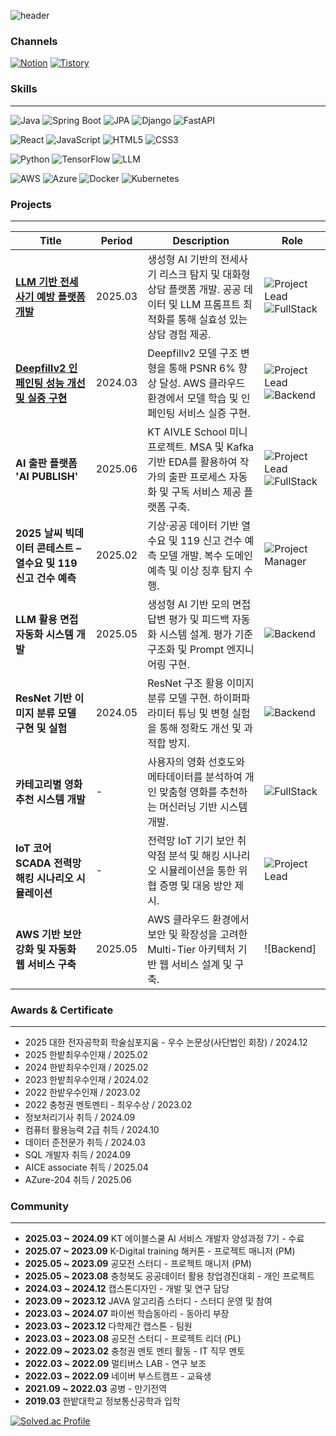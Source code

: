 ![header](https://capsule-render.vercel.app/api?type=waving&color=gradient&height=300&section=header&text=안녕하세요%20이정훈입니다%20&fontColor=ffffff&fontSize=40&font=Inter)

### Channels
[![Notion](https://img.shields.io/badge/Notion-000000?style=flat-square&logo=Notion&logoColor=white)](https://www.notion.so/Lee-Jung-Hoon-Resume-1f947577abe680d9b7e6c74158d655b4) [![Tistory](https://img.shields.io/badge/Tistory-000000?style=flat-square&logo=tistory&logoColor=white)](https://merit-ending.tistory.com/)

### Skills 
---
![Java](https://img.shields.io/badge/Java-007396?style=flat-square&logo=OpenJDK&logoColor=white)  ![Spring Boot](https://img.shields.io/badge/Spring%20Boot-6DB33F?style=flat-square&logo=Spring%20Boot&logoColor=white)  ![JPA](https://img.shields.io/badge/JPA-59666C?style=flat-square&logo=Hibernate&logoColor=white)  ![Django](https://img.shields.io/badge/Django-092E20?style=flat-square&logo=Django&logoColor=white) ![FastAPI](https://img.shields.io/badge/FastAPI-009688?style=flat-square&logo=FastAPI&logoColor=white)
 

![React](https://img.shields.io/badge/React-61DAFB?style=flat-square&logo=React&logoColor=white)  ![JavaScript](https://img.shields.io/badge/JavaScript-F7DF1E?style=flat-square&logo=JavaScript&logoColor=white)  ![HTML5](https://img.shields.io/badge/HTML5-E34F26?style=flat-square&logo=HTML5&logoColor=white)  ![CSS3](https://img.shields.io/badge/CSS3-1572B6?style=flat-square&logo=CSS3&logoColor=white)  

![Python](https://img.shields.io/badge/Python-3776AB?style=flat-square&logo=Python&logoColor=white)  ![TensorFlow](https://img.shields.io/badge/TensorFlow-FF6F00?style=flat-square&logo=TensorFlow&logoColor=white)  ![LLM](https://img.shields.io/badge/LLM-4B0082?style=flat-square&logo=OpenAI&logoColor=white)  
 
![AWS](https://img.shields.io/badge/AWS-232F3E?style=flat-square&logo=Amazon%20AWS&logoColor=white)  ![Azure](https://img.shields.io/badge/Azure-0078D4?style=flat-square&logo=Microsoft%20Azure&logoColor=white)  ![Docker](https://img.shields.io/badge/Docker-2496ED?style=flat-square&logo=Docker&logoColor=white)  ![Kubernetes](https://img.shields.io/badge/Kubernetes-326CE5?style=flat-square&logo=Kubernetes&logoColor=white)  




### Projects
---
| Title | Period | Description | Role |
|---|---|---|---|
| **[LLM 기반 전세사기 예방 플랫폼 개발](https://github.com/your-github-link)** | 2025.03 | 생성형 AI 기반의 전세사기 리스크 탐지 및 대화형 상담 플랫폼 개발. 공공 데이터 및 LLM 프롬프트 최적화를 통해 실효성 있는 상담 경험 제공. | ![Project Lead](https://img.shields.io/badge/Project%20Lead-8A2BE2?style=flat-square&logo=leader&logoColor=white) ![FullStack](https://img.shields.io/badge/Full%20Stack-20C997?style=flat-square&logo=code&logoColor=white) |
| **[Deepfillv2 인페인팅 성능 개선 및 실증 구현](https://github.com/your-github-link)** | 2024.03 | Deepfillv2 모델 구조 변형을 통해 PSNR 6% 향상 달성. AWS 클라우드 환경에서 모델 학습 및 인페인팅 서비스 실증 구현. | ![Project Lead](https://img.shields.io/badge/Project%20Lead-8A2BE2?style=flat-square&logo=leader&logoColor=white) ![Backend](https://img.shields.io/badge/Backend-000000?style=flat-square&logo=server&logoColor=white) |
| **AI 출판 플랫폼 'AI PUBLISH'** | 2025.06 | KT AIVLE School 미니프로젝트. MSA 및 Kafka 기반 EDA를 활용하여 작가의 출판 프로세스 자동화 및 구독 서비스 제공 플랫폼 구축.| ![Project Lead](https://img.shields.io/badge/Project%20Lead-8A2BE2?style=flat-square&logo=leader&logoColor=white) ![FullStack](https://img.shields.io/badge/Full%20Stack-20C997?style=flat-square&logo=code&logoColor=white) |
| **2025 날씨 빅데이터 콘테스트 – 열수요 및 119 신고 건수 예측** | 2025.02 | 기상·공공 데이터 기반 열수요 및 119 신고 건수 예측 모델 개발. 복수 도메인 예측 및 이상 징후 탐지 수행. | ![Project Manager](https://img.shields.io/badge/Project%20Manager-FF8C00?style=flat-square&logo=marketo&logoColor=white) |
| **LLM 활용 면접 자동화 시스템 개발** | 2025.05 | 생성형 AI 기반 모의 면접 답변 평가 및 피드백 자동화 시스템 설계. 평가 기준 구조화 및 Prompt 엔지니어링 구현. | ![Backend](https://img.shields.io/badge/Backend-000000?style=flat-square&logo=server&logoColor=white)|
| **ResNet 기반 이미지 분류 모델 구현 및 실험** | 2024.05 | ResNet 구조 활용 이미지 분류 모델 구현. 하이퍼파라미터 튜닝 및 변형 실험을 통해 정확도 개선 및 과적합 방지. | ![Backend](https://img.shields.io/badge/Backend-000000?style=flat-square&logo=server&logoColor=white)|
| **카테고리별 영화 추천 시스템 개발** | - | 사용자의 영화 선호도와 메타데이터를 분석하여 개인 맞춤형 영화를 추천하는 머신러닝 기반 시스템 개발. | ![FullStack](https://img.shields.io/badge/Full%20Stack-20C997?style=flat-square&logo=code&logoColor=white)|
| **IoT 코어 SCADA 전력망 해킹 시나리오 시뮬레이션** | - | 전력망 IoT 기기 보안 취약점 분석 및 해킹 시나리오 시뮬레이션을 통한 위협 증명 및 대응 방안 제시. | ![Project Lead](https://img.shields.io/badge/Project%20Lead-8A2BE2?style=flat-square&logo=leader&logoColor=white)|
| **AWS 기반 보안 강화 및 자동화 웹 서비스 구축** | 2025.05| AWS 클라우드 환경에서 보안 및 확장성을 고려한 Multi-Tier 아키텍처 기반 웹 서비스 설계 및 구축. | ![Backend] |


### Awards & Certificate
---

- 2025 대한 전자공학회 학술심포지움 - 우수 논문상(사단법인 회장) / 2024.12
- 2025 한밭최우수인재 / 2025.02
- 2024 한밭최우수인재 / 2025.02
- 2023 한밭최우수인재 / 2024.02
- 2022 한밭우수인재 / 2023.02
- 2022 충청권 멘토멘티 - 최우수상 / 2023.02 
- 정보처리기사 취득 / 2024.09
- 컴퓨터 활용능력 2급 취득 / 2024.10
- 데이터 준전문가 취득 / 2024.03
- SQL 개발자 취득 / 2024.09
- AICE associate 취득 / 2025.04
- AZure-204 취득 / 2025.06


### Community
---
* **2025.03 ~ 2024.09** KT 에이블스쿨 AI 서비스 개발자 양성과정 7기 - 수료
* **2025.07 ~ 2023.09** K-Digital training 해커톤 - 프로젝트 매니저 (PM)
* **2025.05 ~ 2023.09** 공모전 스터디 - 프로젝트 매니저 (PM)
* **2025.05 ~ 2023.08** 충청북도 공공데이터 활용 창업경진대회 - 개인 프로젝트
* **2024.03 ~ 2024.12** 캡스톤디자인 - 개발 및 연구 담당
* **2023.09 ~ 2023.12** JAVA 알고리즘 스터디 - 스터디 운영 및 참여
* **2023.03 ~ 2024.07** 파이썬 학습동아리 - 동아리 부장
* **2023.03 ~ 2023.12** 다학제간 캡스톤 - 팀원
* **2023.03 ~ 2023.08** 공모전 스터디 - 프로젝트 리더 (PL)
* **2022.09 ~ 2023.02** 충청권 멘토 멘티 활동 - IT 직무 멘토
* **2022.03 ~ 2022.09** 멀티버스 LAB - 연구 보조
* **2022.03 ~ 2022.09** 네이버 부스트캠프 - 교육생
* **2021.09 ~ 2022.03** 공병 - 만기전역
* **2019.03** 한밭대학교 정보통신공학과 입학


[![Solved.ac Profile](http://mazassumnida.wtf/api/v2/generate_badge?boj=dksldsk)](https://solved.ac/dksldsk/)

